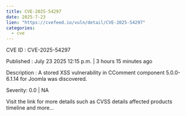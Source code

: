 ```yaml
--- 
title: CVE-2025-54297
date: 2025-7-23
lien: "https://cvefeed.io/vuln/detail/CVE-2025-54297"
categories:
  - cve
---
```


CVE ID : CVE-2025-54297

Published :  July 23
2025
12:15 p.m. | 3 hours
15 minutes ago

Description : A stored XSS vulnerability in CComment component 5.0.0-6.1.14 for Joomla was discovered.

Severity: 0.0 | NA

Visit the link for more details
such as CVSS details
affected products
timeline
and more...
